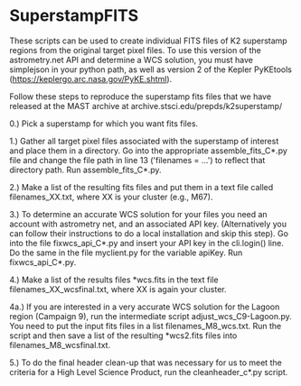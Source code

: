 # SuperstampFITS
These scripts can be used to create individual FITS files of K2 superstamp regions from the original
target pixel files. To use this version of the astrometry.net API and determine a WCS solution, you must have 
simplejson in your python path, as well as version 2 of the Kepler PyKEtools (https://keplergo.arc.nasa.gov/PyKE.shtml).

Follow these steps to reproduce the superstamp fits files that we have released at the MAST archive at
archive.stsci.edu/prepds/k2superstamp/

0.) Pick a superstamp for which you want fits files.

1.) Gather all target pixel files associated with the superstamp of interest and place them in a directory.
    Go into the appropriate assemble_fits_C*.py file and change the file path in line 13 ('filenames = ...')
    to reflect that directory path. Run assemble_fits_C*.py.

2.) Make a list of the resulting fits files and put them in a text file called filenames_XX.txt, where XX is your cluster (e.g., M67).

3.) To determine an accurate WCS solution for your files you need an account with astrometry net, and an
    associated API key. (Alternatively you can follow their instructions to do a local installation and
    skip this step). Go into the file fixwcs_api_C*.py and insert your API key in the cli.login() line. Do
    the same in the file myclient.py for the variable apiKey. Run fixwcs_api_C*.py.

4.) Make a list of the results files *wcs.fits in the text file filenames_XX_wcsfinal.txt, where XX is again your cluster.

4a.) If you are interested in a very accurate WCS solution for the Lagoon region (Campaign 9), run the intermediate
    script adjust_wcs_C9-Lagoon.py. You need to put the input fits files in a list filenames_M8_wcs.txt. Run the script and 
    then save a list of the resulting *wcs2.fits files into filenames_M8_wcsfinal.txt.

5.) To do the final header clean-up that was necessary for us to meet the criteria for a High Level Science Product, run
    the cleanheader_c*.py script.


